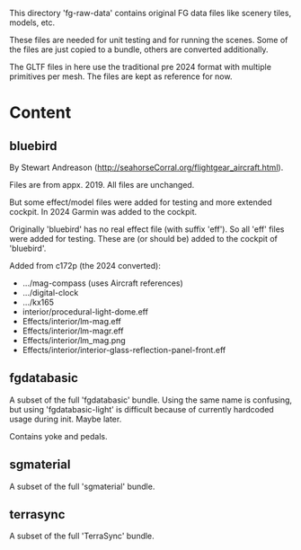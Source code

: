 This directory 'fg-raw-data' contains original FG data files like scenery tiles, models, etc.

These files are needed for unit testing and for running the scenes. Some of the files are
just copied to a bundle, others are converted additionally.

The GLTF files in here use the traditional pre 2024 format with multiple
primitives per mesh. The files are kept as reference for now.

# Content

## bluebird
By Stewart Andreason (http://seahorseCorral.org/flightgear_aircraft.html).

Files are from appx. 2019. All files are unchanged.

But some effect/model files were added for testing and more extended
cockpit. In 2024 Garmin was added to the cockpit.

Originally 'bluebird' has no real effect
file (with suffix 'eff'). So all 'eff' files were added for testing. These are
(or should be) added to the cockpit of 'bluebird'.

Added from c172p (the 2024 converted):
  * .../mag-compass (uses Aircraft references)
  * .../digital-clock
  * .../kx165
  * interior/procedural-light-dome.eff
  * Effects/interior/lm-mag.eff
  * Effects/interior/lm-magr.eff
  * Effects/interior/lm_mag.png
  * Effects/interior/interior-glass-reflection-panel-front.eff

## fgdatabasic

A subset of the full 'fgdatabasic' bundle. Using the same name is confusing,
but using 'fgdatabasic-light' is difficult because of currently hardcoded usage 
during init. Maybe later.

Contains yoke and pedals.

## sgmaterial

A subset of the full 'sgmaterial' bundle.

## terrasync

A subset of the full 'TerraSync' bundle.